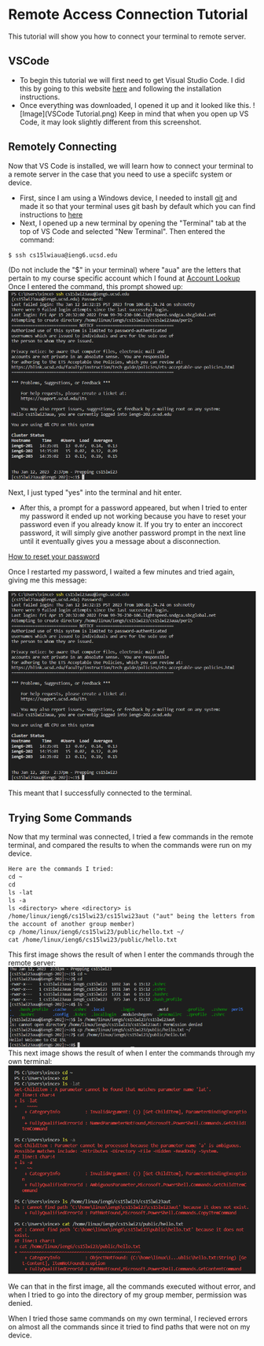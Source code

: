 # Remote Access Connection Tutorial
This tutorial will show you how to connect your terminal to remote server.

## VSCode
* To begin this tutorial we will first need to get Visual Studio Code. I did this by going to this website [here]( https://code.visualstudio.com/) and following the installation instructions.
* Once everything was downloaded, I opened it up and it looked like this.
![Image](VSCode Tutorial.png)
Keep in mind that when you open up VS Code, it may look slightly different from this screenshot.

## Remotely Connecting
Now that VS Code is installed, we will learn how to connect your terminal to a remote server in the case that you need to use a speciifc system or device.
* First, since I am using a Windows device, I needed to install [git](https://gitforwindows.org/) and made it so that your terminal uses git bash by default which you can find instructions to [here](https://stackoverflow.com/questions/42606837/how-do-i-use-bash-on-windows-from-the-visual-studio-code-integrated-terminal/50527994#50527994)
* Next, I opened up a new terminal by opening the "Terminal" tab at the top of VS Code and selected "New Terminal".  Then entered the command: 
```
$ ssh cs15lwiaua@ieng6.ucsd.edu
```
(Do not include the "$" in your terminal)
where "aua" are the letters that pertain to my course specific account which I found at [Account Lookup](https://sdacs.ucsd.edu/~icc/index.php)
Once I entered the command, this prompt showed up:
![Image](Remote_Access.png)

Next, I just typed "yes" into the terminal and hit enter.  


* After this, a prompt for a password appeared, but when I tried to enter my password it ended up not working because you have to reset your password even if you already know it. If you try to enter an inccorect password, it will simply give another password prompt in the next line until it eventually gives you a message about a disconnection.

[How to reset your password](https://docs.google.com/document/d/1hs7CyQeh-MdUfM9uv99i8tqfneos6Y8bDU0uhn1wqho/edit)

Once I restarted my password, I waited a few minutes and tried again, giving me this message:

![Image](Remote_Access.png)

This meant that I successfully connected to the terminal.

## Trying Some Commands

Now that my terminal was connected, I tried a few commands in the remote terminal, and compared the results to when the commands were run on my device.
```
Here are the commands I tried:
cd ~
cd
ls -lat
ls -a
ls <directory> where <directory> is /home/linux/ieng6/cs15lwi23/cs15lwi23aut ("aut" being the letters from the account of another group member)
cp /home/linux/ieng6/cs15lwi23/public/hello.txt ~/
cat /home/linux/ieng6/cs15lwi23/public/hello.txt
```
This first image shows the result of when I enter the commands through the remote server:
![Image](Command_Test1.png)
This next image shows the result of when I enter the commands through my own terminal:
![Image](Command_Test2.png)

We can that in the first image, all the commands executed without error, and when I tried to go into the directory of my group member, permission was denied.

When I tried those same commands on my own terminal, I recieved errors on almost all the commands since it tried to find paths that were not on my device.







